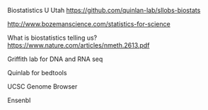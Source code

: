Biostatistics U Utah
https://github.com/quinlan-lab/sllobs-biostats

http://www.bozemanscience.com/statistics-for-science

What is biostatistics telling us?
https://www.nature.com/articles/nmeth.2613.pdf

Griffith lab for DNA and RNA seq

Quinlab for bedtools

UCSC Genome Browser

Ensenbl


